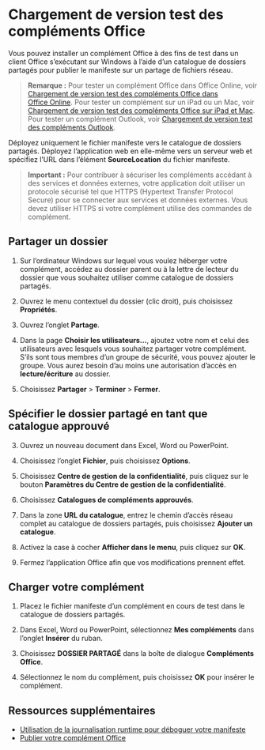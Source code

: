 
# <a name="sideload-office-add-ins-for-testing"></a>Chargement de version test des compléments Office

Vous pouvez installer un complément Office à des fins de test dans un client Office s’exécutant sur Windows à l’aide d’un catalogue de dossiers partagés pour publier le manifeste sur un partage de fichiers réseau. 

>**Remarque :** Pour tester un complément Office dans Office Online, voir [Chargement de version test des compléments Office dans Office Online](sideload-office-add-ins-for-testing.md). Pour tester un complément sur un iPad ou un Mac, voir [Chargement de version test des compléments Office sur iPad et Mac](sideload-an-office-add-in-on-ipad-and-mac.md ). Pour tester un complément Outlook, voir [Chargement de version test des compléments Outlook](sideload-outlook-add-ins-for-testing.md ).

Déployez uniquement le fichier manifeste vers le catalogue de dossiers partagés. Déployez l’application web en elle-même vers un serveur web et spécifiez l’URL dans l’élément **SourceLocation** du fichier manifeste.

 >**Important :**  Pour contribuer à sécuriser les compléments accédant à des services et données externes, votre application doit utiliser un protocole sécurisé tel que HTTPS (Hypertext Transfer Protocol Secure) pour se connecter aux services et données externes. Vous devez utiliser HTTPS si votre complément utilise des commandes de complément.

## <a name="share-a-folder"></a>Partager un dossier

1. Sur l’ordinateur Windows sur lequel vous voulez héberger votre complément, accédez au dossier parent ou à la lettre de lecteur du dossier que vous souhaitez utiliser comme catalogue de dossiers partagés.

2. Ouvrez le menu contextuel du dossier (clic droit), puis choisissez **Propriétés**.

3. Ouvrez l’onglet **Partage**.

4. Dans la page **Choisir les utilisateurs...**, ajoutez votre nom et celui des utilisateurs avec lesquels vous souhaitez partager votre complément. S’ils sont tous membres d’un groupe de sécurité, vous pouvez ajouter le groupe. Vous aurez besoin d’au moins une autorisation d’accès en **lecture/écriture** au dossier. 

5. Choisissez **Partager** > **Terminer** > **Fermer**.

## <a name="specify-the-shared-folder-as-a-trusted-catalog"></a>Spécifier le dossier partagé en tant que catalogue approuvé

      
3. Ouvrez un nouveau document dans Excel, Word ou PowerPoint.
    
4. Choisissez l’onglet **Fichier**, puis choisissez **Options**.
    
5. Choisissez **Centre de gestion de la confidentialité**, puis cliquez sur le bouton **Paramètres du Centre de gestion de la confidentialité**.
    
6. Choisissez **Catalogues de compléments approuvés**.
    
7. Dans la zone **URL du catalogue**, entrez le chemin d’accès réseau complet au catalogue de dossiers partagés, puis choisissez **Ajouter un catalogue**.
    
8. Activez la case à cocher **Afficher dans le menu**, puis cliquez sur **OK**.

9. Fermez l’application Office afin que vos modifications prennent effet.
    
## <a name="sideload-your-add-in"></a>Charger votre complément


1. Placez le fichier manifeste d’un complément en cours de test dans le catalogue de dossiers partagés.

2. Dans Excel, Word ou PowerPoint, sélectionnez **Mes compléments** dans l’onglet **Insérer** du ruban.

3. Choisissez **DOSSIER PARTAGÉ** dans la boîte de dialogue **Compléments Office**.

4. Sélectionnez le nom du complément, puis choisissez **OK** pour insérer le complément.


## <a name="additional-resources"></a>Ressources supplémentaires

- [Utilisation de la journalisation runtime pour déboguer votre manifeste](../develop/use-runtime-logging-to-debug-manifest.md)
- [Publier votre complément Office](../publish/publish.md)
    
